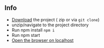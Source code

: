 ## Info
- [Download](https://github.com/RadoslavMarinov/static-react-app/archive/refs/heads/main.zip) the project ( zip or via `git clone`)
- unzip/navigate to the project directory
- Run npm install `npm i`
- Run npm start
- [Open the browser on localhost](http://localhost:3000/)